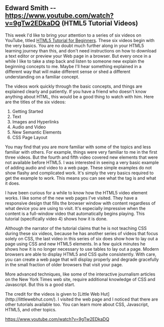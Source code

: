 ## Edward Smith -- https://www.youtube.com/watch?v=9gTw2EDkaDQ (HTML5 Tutorial Videos)

<p>This week I'd like to bring your attention to a series of six videos on 
YouTube, titled <a href="https://www.youtube.com/watch?v=9gTw2EDkaDQ">
HTML5 Tutorial for Beginners</a>. These six videos begin with the very basics.
You are no doubt much further along in your HTML5 learning journey than this,
and don't need instructions on how to download a text editor or preview your
Web page in a browser. But every once in a while I like to take a step back
and listen to someone new explain the beginning concepts to me. Maybe I'll 
hear something explained in a different way that will make different sense or
shed a different understanding on a familiar concept. </p>

<p>The videos work quickly through the basic concepts, and things are explained 
clearly and patiently. If you have a friend who doesn't know anything about
HTML, this would be a good thing to watch with him. Here are the titles of the 
six videos:</p>

1. Getting Started
2. Text
3. Images and Hyperlinks
4. Audio and Video
5. New Semantic Elements
6. CSS Page Layout

<p>You may find that you are more familiar with some of the topics and less
familiar with others. For example, things were very familiar to me in the
first three videos. But the fourth and fifth video covered new elements that 
were not available before HTML5. I was interested in seeing a very basic 
example of adding audio and video to a web page. These simple examples do not
show flashy and complicated work. It's simply the very basics required to get
the example to work. This means you can see what the tag is and what it does.</p>

<p>I have been curious for a while to know how the HTML5 video element works.
I like some of the new web pages I've visited. They have a responsive design
that fills the browser window with content regardless of what device you are 
using to visit. It's especially impressive when the content is a full-window
video that automatically begins playing. This tutorial (specifically video 4)
shows how it is done.</p>

<p>Although the narrator of the tutorial claims that he is not teaching CSS
during these six videos, because he has another series of videos that focus
solely on CSS, the last video in this series of six does show how to lay out
a page using CSS and new HTML5 elements. In a few quick minutes he shows how
it is no longer necessary to use tables to lay out a page. Modern browsers are
able to display HTML5 and CSS quite consistently. With care, you can create a
web page that will display properly and degrade gracefully in the small 
fraction of older browsers that visit your page.</p>

<p>More advanced techniques, like some of the interactive journalism articles
on the New York Times web site, require additional knowledge of CSS and 
Javascript. But this is a good start.</p>

<p>The credit for the videos is given to [Little Web Hut](http://littlewebhut.com/).
I visited the web page and I noticed that there are other tutorials available
too. You can learn more about CSS, Javascript, HTML5, and other topics.</p>

<a href="https://www.youtube.com/watch?v=9gTw2EDkaDQ">https://www.youtube.com/watch?v=9gTw2EDkaDQ</a>
